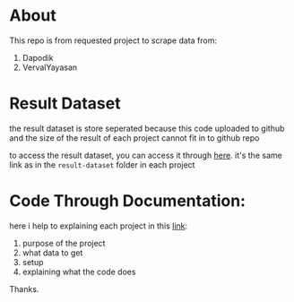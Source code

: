 # About
This repo is from requested project to scrape data from:
1. Dapodik 
2. VervalYayasan

# Result Dataset
the result dataset is store seperated because this code uploaded to github and the size of the result of each project cannot fit in to github repo

to access the result dataset, you can access it through [here](https://binusianorg-my.sharepoint.com/personal/stevanus_febrian_binus_ac_id/_layouts/15/guestaccess.aspx?share=EnnvxROUz8BGiKwTSEYeOg4Biq2wjqnPYcCnvjGE6Hh1rw&e=tKwUoa). it's the same link as in the `result-dataset` folder in each project

# Code Through Documentation:
here i help to explaining each project in this [link](https://binusianorg-my.sharepoint.com/personal/stevanus_febrian_binus_edu/_layouts/15/guestaccess.aspx?share=Eo4EYzYRvY1HlTRR91Se3RIBrY-TomHaJugRPi1krj16wQ&e=6b3GTv):
1. purpose of the project
2. what data to get 
3. setup
4. explaining what the code does

Thanks.